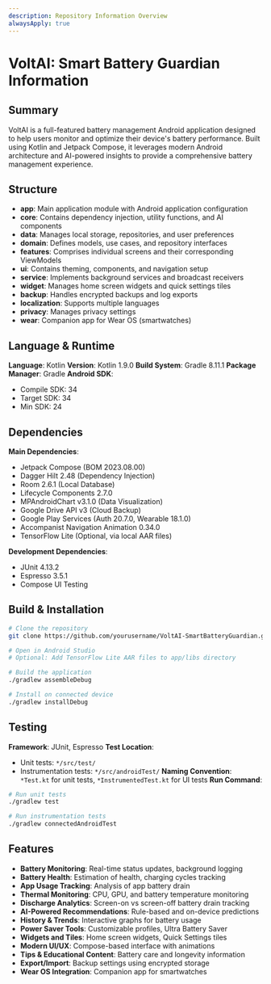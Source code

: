 ```yaml
---
description: Repository Information Overview
alwaysApply: true
---
```


# VoltAI: Smart Battery Guardian Information

## Summary
VoltAI is a full-featured battery management Android application designed to help users monitor and optimize their device's battery performance. Built using Kotlin and Jetpack Compose, it leverages modern Android architecture and AI-powered insights to provide a comprehensive battery management experience.

## Structure
- **app**: Main application module with Android application configuration
- **core**: Contains dependency injection, utility functions, and AI components
- **data**: Manages local storage, repositories, and user preferences
- **domain**: Defines models, use cases, and repository interfaces
- **features**: Comprises individual screens and their corresponding ViewModels
- **ui**: Contains theming, components, and navigation setup
- **service**: Implements background services and broadcast receivers
- **widget**: Manages home screen widgets and quick settings tiles
- **backup**: Handles encrypted backups and log exports
- **localization**: Supports multiple languages
- **privacy**: Manages privacy settings
- **wear**: Companion app for Wear OS (smartwatches)

## Language & Runtime
**Language**: Kotlin
**Version**: Kotlin 1.9.0
**Build System**: Gradle 8.11.1
**Package Manager**: Gradle
**Android SDK**: 
- Compile SDK: 34
- Target SDK: 34
- Min SDK: 24

## Dependencies
**Main Dependencies**:
- Jetpack Compose (BOM 2023.08.00)
- Dagger Hilt 2.48 (Dependency Injection)
- Room 2.6.1 (Local Database)
- Lifecycle Components 2.7.0
- MPAndroidChart v3.1.0 (Data Visualization)
- Google Drive API v3 (Cloud Backup)
- Google Play Services (Auth 20.7.0, Wearable 18.1.0)
- Accompanist Navigation Animation 0.34.0
- TensorFlow Lite (Optional, via local AAR files)

**Development Dependencies**:
- JUnit 4.13.2
- Espresso 3.5.1
- Compose UI Testing

## Build & Installation
```bash
# Clone the repository
git clone https://github.com/yourusername/VoltAI-SmartBatteryGuardian.git

# Open in Android Studio
# Optional: Add TensorFlow Lite AAR files to app/libs directory

# Build the application
./gradlew assembleDebug

# Install on connected device
./gradlew installDebug
```

## Testing
**Framework**: JUnit, Espresso
**Test Location**: 
- Unit tests: `*/src/test/`
- Instrumentation tests: `*/src/androidTest/`
**Naming Convention**: `*Test.kt` for unit tests, `*InstrumentedTest.kt` for UI tests
**Run Command**:
```bash
# Run unit tests
./gradlew test

# Run instrumentation tests
./gradlew connectedAndroidTest
```

## Features
- **Battery Monitoring**: Real-time status updates, background logging
- **Battery Health**: Estimation of health, charging cycles tracking
- **App Usage Tracking**: Analysis of app battery drain
- **Thermal Monitoring**: CPU, GPU, and battery temperature monitoring
- **Discharge Analytics**: Screen-on vs screen-off battery drain tracking
- **AI-Powered Recommendations**: Rule-based and on-device predictions
- **History & Trends**: Interactive graphs for battery usage
- **Power Saver Tools**: Customizable profiles, Ultra Battery Saver
- **Widgets and Tiles**: Home screen widgets, Quick Settings tiles
- **Modern UI/UX**: Compose-based interface with animations
- **Tips & Educational Content**: Battery care and longevity information
- **Export/Import**: Backup settings using encrypted storage
- **Wear OS Integration**: Companion app for smartwatches